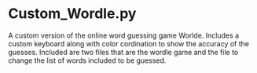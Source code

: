 # Custom_Wordle.py
A custom version of the online word guessing game Worlde.
Includes a custom keyboard along with color cordination to show the accuracy of the guesses.
Included are two files that are the wordle game and the file to change the list of words included to be guessed.
